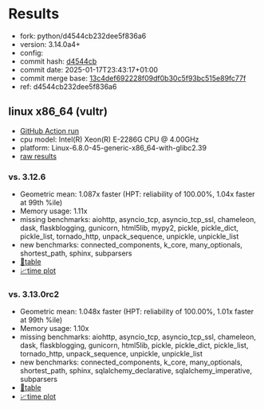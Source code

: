 # Results

- fork: python/d4544cb232dee5f836a6
- version: 3.14.0a4+
- config: 
- commit hash: [d4544cb](https://github.com/python/cpython/commit/d4544cb)
- commit date: 2025-01-17T23:43:17+01:00
- commit merge base: [13c4def692228f09df0b30c5f93bc515e89fc77f](https://github.com/python/cpython/commit/13c4def692228f09df0b30c5f93bc515e89fc77f)
- ref: d4544cb232dee5f836a6

## linux x86_64 (vultr)

- [GitHub Action run](https://github.com/facebookexperimental/free-threading-benchmarking/actions/runs/12838958316)
- cpu model: Intel(R) Xeon(R) E-2286G CPU @ 4.00GHz
- platform: Linux-6.8.0-45-generic-x86_64-with-glibc2.39
- [raw results](bm-20250117-vultr-x86_64-python-d4544cb232dee5f836a6-3.14.0a4%2B-d4544cb.json)

### vs. 3.12.6

- Geometric mean: 1.087x faster (HPT: reliability of 100.00%, 1.04x faster at 99th %ile)
- Memory usage: 1.11x
- missing benchmarks: aiohttp, asyncio_tcp, asyncio_tcp_ssl, chameleon, dask, flaskblogging, gunicorn, html5lib, mypy2, pickle, pickle_dict, pickle_list, tornado_http, unpack_sequence, unpickle, unpickle_list
- new benchmarks: connected_components, k_core, many_optionals, shortest_path, sphinx, subparsers
- [📄table](bm-20250117-vultr-x86_64-python-d4544cb232dee5f836a6-3.14.0a4%2B-d4544cb-vs-3.12.6.md)
- [📈time plot](bm-20250117-vultr-x86_64-python-d4544cb232dee5f836a6-3.14.0a4%2B-d4544cb-vs-3.12.6.svg)

### vs. 3.13.0rc2

- Geometric mean: 1.048x faster (HPT: reliability of 100.00%, 1.01x faster at 99th %ile)
- Memory usage: 1.10x
- missing benchmarks: aiohttp, asyncio_tcp, asyncio_tcp_ssl, chameleon, dask, flaskblogging, gunicorn, html5lib, pickle, pickle_dict, pickle_list, tornado_http, unpack_sequence, unpickle, unpickle_list
- new benchmarks: connected_components, k_core, many_optionals, shortest_path, sphinx, sqlalchemy_declarative, sqlalchemy_imperative, subparsers
- [📄table](bm-20250117-vultr-x86_64-python-d4544cb232dee5f836a6-3.14.0a4%2B-d4544cb-vs-3.13.0rc2.md)
- [📈time plot](bm-20250117-vultr-x86_64-python-d4544cb232dee5f836a6-3.14.0a4%2B-d4544cb-vs-3.13.0rc2.svg)


